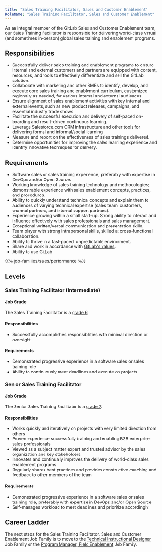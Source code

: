 ```yaml
---
title: "Sales Training Facilitator, Sales and Customer Enablement"
RoleName: "Sales Training Facilitator, Sales and Customer Enablement"
---
```


As an integral member of the GitLab Sales and Customer Enablement team, our Sales Training Facilitator is responsible for delivering world-class virtual (and sometimes in-person) global sales training and enablement programs.

## Responsibilities

- Successfully deliver sales training and enablement programs to ensure internal and external customers and partners are equipped with content, resources, and tools to effectively differentiate and sell the GitLab solution.
- Collaborate with marketing and other SMEs to identify, develop, and execute core sales training and enablement curriculum, customized regionally as needed, for various internal and external audiences.
- Ensure alignment of sales enablement activities with key internal and external events, such as new product releases, campaigns, and essential industry trade shows.
- Facilitate the successful execution and delivery of self-paced on-boarding and result-driven continuous learning.
- Leverage Salesforce.com CRM infrastructure and other tools for delivering formal and informal/social learning.
- Measure and report on the effectiveness of sales trainings delivered.
- Determine opportunities for improving the sales learning experience and identify innovative techniques for delivery.

## Requirements

- Software sales or sales training experience, preferably with expertise in DevOps and/or Open Source.
- Working knowledge of sales training technology and methodologies; demonstrable experience with sales enablement concepts, practices, and procedures.
- Ability to quickly understand technical concepts and explain them to audiences of varying technical expertise (sales team, customers, channel partners, and internal support partners).
- Experience growing within a small start-up. Strong ability to interact and influence effectively with sales professionals and sales management.
- Exceptional written/verbal communication and presentation skills.
- Team player with strong intrapersonal skills, skilled at cross-functional collaboration.
- Ability to thrive in a fast-paced, unpredictable environment.
- Share and work in accordance with [GitLab's values](/handbook/values/).
- Ability to use GitLab

{{% job-families/sales/performance %}}

## Levels

### Sales Training Facilitator (Intermediate)

#### Job Grade

The Sales Training Facilitator is a [grade 6](https://about.gitlab.com/handbook/total-rewards/compensation/compensation-calculator/#gitlab-job-grades).

#### Responsibilities

- Successfully accomplishes responsibilities with minimal direction or oversight

#### Requirements

- Demonstrated progressive experience in a software sales or sales training role
- Ability to continuously meet deadlines and execute on projects

### Senior Sales Training Facilitator

#### Job Grade

The Senior Sales Training Facilitator is a [grade 7](https://about.gitlab.com/handbook/total-rewards/compensation/compensation-calculator/#gitlab-job-grades).

#### Responsibilities

- Works quickly and iteratively on projects with very limited direction from others
- Proven experience successfully training and enabling B2B enterprise sales professionals
- Viewed as a subject matter expert and trusted advisor by the sales organization and key stakeholders
- Innovates and continually improves the delivery of world-class sales enablement programs
- Regularly shares best practices and provides constructive coaching and feedback to other members of the team

#### Requirements

- Demonstrated progressive experience in a software sales or sales training role, preferably with expertise in DevOps and/or Open Source
- Self-manages workload to meet deadlines and prioritize accordingly

## Career Ladder

The next steps for the Sales Training Facilitator, Sales and Customer Enablement Job Family is to move to the [Technical Instructional Designer](/job-families/sales/technical-instructional-designer/) Job Family or the [Program Manager, Field Enablement](/job-families/sales/program-manager-field-enablement/) Job Family.
